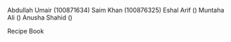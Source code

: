 Abdullah Umair (100871634)
Saim Khan (100876325)
Eshal Arif ()
Muntaha Ali ()
Anusha Shahid ()


Recipe Book